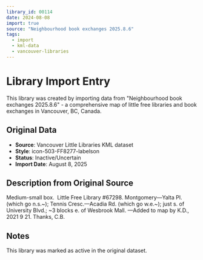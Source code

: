 ```yaml
---
library_id: 00114
date: 2024-08-08
import: true
source: "Neighbourhood book exchanges 2025.8.6"
tags:
  - import
  - kml-data
  - vancouver-libraries
---
```


# Library Import Entry

This library was created by importing data from "Neighbourhood book exchanges 2025.8.6" - a comprehensive map of little free libraries and book exchanges in Vancouver, BC, Canada.

## Original Data

- **Source**: Vancouver Little Libraries KML dataset
- **Style**: icon-503-FF8277-labelson
- **Status**: Inactive/Uncertain
- **Import Date**: August 8, 2025

## Description from Original Source

Medium-small box.  Little Free Library #67298.
Montgomery—Yalta Pl. (which go n.s.~); Tennis Cresc.—Acadia Rd. (which go w.e.~); just s. of University Blvd.; ~3 blocks e. of Wesbrook Mall.
—Added to map by K.D., 2021 9 21. Thanks, C.B.



## Notes

This library was marked as active in the original dataset.
